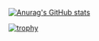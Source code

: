 [![Anurag's GitHub stats](https://github-readme-stats.vercel.app/api?username=shohei-inoue)](https://github.com/anuraghazra/github-readme-stats)

[![trophy](https://github-profile-trophy.vercel.app/?username=shohei-inoue)](https://github.com/ryo-ma/github-profile-trophy)
